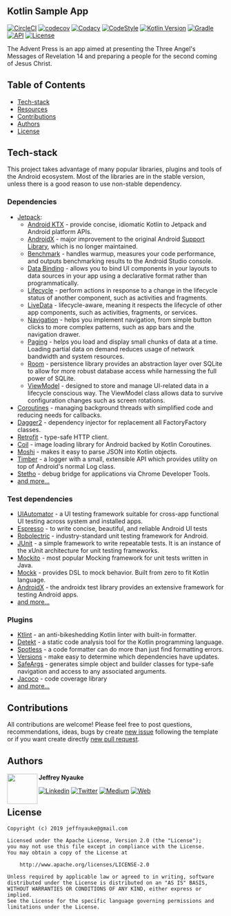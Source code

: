 ## Kotlin Sample App
[![CircleCI](https://circleci.com/gh/jeffnyauke/TheAdventPress/tree/master.svg?style=shield)](https://circleci.com/gh/jeffnyauke/TheAdventPress/tree/master)
[![codecov](https://codecov.io/gh/jeffnyauke/TheAdventPress/branch/master/graph/badge.svg)](https://codecov.io/gh/jeffnyauke/TheAdventPress)
[![Codacy](https://api.codacy.com/project/badge/Grade/7529460f75c24b51a446103e35433883)](https://www.codacy.com/manual/jeffnyauke/TheAdventPress?utm_source=github.com&amp;utm_medium=referral&amp;utm_content=jeffnyauke/TheAdventPress&amp;utm_campaign=Badge_Grade)
[![CodeStyle](https://img.shields.io/badge/code%20style-%E2%9D%A4-FF4081.svg)](https://ktlint.github.io/)
[![Kotlin Version](https://img.shields.io/badge/kotlin-1.3.61-blue.svg)](http://kotlinlang.org/)
[![Gradle](https://img.shields.io/badge/gradle-6.1-blue.svg)](https://lv.binarybabel.org/catalog/gradle/latest)
[![API](https://img.shields.io/badge/API-21%2B-blue.svg?style=flat)](https://android-arsenal.com/api?level=21)
[![License](https://img.shields.io/badge/License-Apache%202.0-lightgrey.svg)](http://www.apache.org/licenses/LICENSE-2.0)

<!--<img src="screenshots/demo/demo.gif" width="250" align="right" hspace="20">-->

The Advent Press is an app aimed at presenting the Three Angel's Messages of Revelation 14 and preparing a people for the second coming of Jesus Christ.

## Table of Contents

-   [Tech-stack](https://github.com/jeffnyauke/TheAdventPress#tech-stack)
-   [Resources](https://github.com/jeffnyauke/TheAdventPress#resources)
-   [Contributions](https://github.com/jeffnyauke/TheAdventPress#contributions)
-   [Authors](https://github.com/jeffnyauke/TheAdventPress#authors)
-   [License](https://github.com/jeffnyauke/TheAdventPress#license)

## Tech-stack

This project takes advantage of many popular libraries, plugins and tools of the Android ecosystem. Most of the libraries are in the stable version, unless there is a good reason to use non-stable dependency.

### Dependencies

-   [Jetpack](https://developer.android.com/jetpack):
    -   [Android KTX](https://developer.android.com/kotlin/ktx.html) - provide concise, idiomatic Kotlin to Jetpack and Android platform APIs.
    -   [AndroidX](https://developer.android.com/jetpack/androidx) - major improvement to the original Android [Support Library](https://developer.android.com/topic/libraries/support-library/index), which is no longer maintained.
    -   [Benchmark](https://developer.android.com/studio/profile/benchmark.html) - handles warmup, measures your code performance, and outputs benchmarking results to the Android Studio console.
    -   [Data Binding](https://developer.android.com/topic/libraries/data-binding/) - allows you to bind UI components in your layouts to data sources in your app using a declarative format rather than programmatically.
    -   [Lifecycle](https://developer.android.com/topic/libraries/architecture/lifecycle) - perform actions in response to a change in the lifecycle status of another component, such as activities and fragments.
    -   [LiveData](https://developer.android.com/topic/libraries/architecture/livedata) - lifecycle-aware, meaning it respects the lifecycle of other app components, such as activities, fragments, or services.
    -   [Navigation](https://developer.android.com/guide/navigation/) - helps you implement navigation, from simple button clicks to more complex patterns, such as app bars and the navigation drawer.
    -   [Paging](https://developer.android.com/topic/libraries/architecture/paging/) - helps you load and display small chunks of data at a time. Loading partial data on demand reduces usage of network bandwidth and system resources.
    -   [Room](https://developer.android.com/topic/libraries/architecture/room) - persistence library provides an abstraction layer over SQLite to allow for more robust database access while harnessing the full power of SQLite.
    -   [ViewModel](https://developer.android.com/topic/libraries/architecture/viewmodel) - designed to store and manage UI-related data in a lifecycle conscious way. The ViewModel class allows data to survive configuration changes such as screen rotations.
-   [Coroutines](https://kotlinlang.org/docs/reference/coroutines-overview.html) - managing background threads with simplified code and reducing needs for callbacks.
-   [Dagger2](https://dagger.dev/) - dependency injector for replacement all FactoryFactory classes.
-   [Retrofit](https://square.github.io/retrofit/) - type-safe HTTP client.
-   [Coil](https://github.com/coil-kt/coil) - image loading library for Android backed by Kotlin Coroutines.
-   [Moshi](https://github.com/square/moshi) - makes it easy to parse JSON into Kotlin objects.
-   [Timber](https://github.com/JakeWharton/timber) - a logger with a small, extensible API which provides utility on top of Android's normal Log class.
-   [Stetho](http://facebook.github.io/stetho/) - debug bridge for applications via Chrome Developer Tools.
-   [and more...](https://github.com/jeffnyauke/TheAdventPress/blob/master/buildSrc/src/main/kotlin/dependencies/Dependencies.kt)

### Test dependencies

-   [UIAutomator](https://developer.android.com/training/testing/ui-automator) - a UI testing framework suitable for cross-app functional UI testing across system and installed apps.
-   [Espresso](https://developer.android.com/training/testing/espresso) - to write concise, beautiful, and reliable Android UI tests
-   [Robolectric](https://github.com/robolectric/robolectric) - industry-standard unit testing framework for Android.
-   [JUnit](https://github.com/junit-team/junit4) - a simple framework to write repeatable tests. It is an instance of the xUnit architecture for unit testing frameworks.
-   [Mockito](https://github.com/nhaarman/mockito-kotlin) - most popular Mocking framework for unit tests written in Java.
-   [Mockk](https://github.com/mockk/mockk) - provides DSL to mock behavior. Built from zero to fit Kotlin language.
-   [AndroidX](https://github.com/android/android-test) - the androidx test library provides an extensive framework for testing Android apps.
-   [and more...](https://github.com/jeffnyauke/TheAdventPress/blob/master/buildSrc/src/main/kotlin/dependencies/TestDependencies.kt)

### Plugins

-   [Ktlint](https://github.com/pinterest/ktlint) - an anti-bikeshedding Kotlin linter with built-in formatter.
-   [Detekt](https://github.com/arturbosch/detekt) - a static code analysis tool for the Kotlin programming language.
-   [Spotless](https://github.com/diffplug/spotless) - a code formatter can do more than just find formatting errors.
-   [Versions](https://github.com/ben-manes/gradle-versions-plugin) - make easy to determine which dependencies have updates.
-   [SafeArgs](https://developer.android.com/guide/navigation/navigation-pass-data#Safe-args) - generates simple object and builder classes for type-safe navigation and access to any associated arguments.
-   [Jacoco](https://github.com/jacoco/jacoco) - code coverage library
-   [and more...](https://github.com/jeffnyauke/TheAdventPress/blob/master/buildSrc/build.gradle.kts)

## Contributions

All contributions are welcome!
Please feel free to post questions, recommendations, ideas, bugs by create [new issue](https://github.com/jeffnyauke/TheAdventPress/issues/new) following the template or if you want create directly [new pull request](https://github.com/jeffnyauke/TheAdventPress/compare).

## Authors

<a href="https://twitter.com/jeffreynyauke" target="_blank">
  <img src="https://avatars1.githubusercontent.com/u/14073448?s=400&u=e21d2306a36644576535f8f2f7ba939aeee148f1&v=4" width="70" align="left">
</a>

**Jeffrey Nyauke**

[![Linkedin](https://img.shields.io/badge/-linkedin-grey?logo=linkedin)](https://www.linkedin.com/in/jeffreynyauke/)
[![Twitter](https://img.shields.io/badge/-twitter-grey?logo=twitter)](https://twitter.com/jeffreynyauke)
[![Medium](https://img.shields.io/badge/-medium-grey?logo=medium)](https://medium.com/@jeffnyauke)
[![Web](https://img.shields.io/badge/-web-grey?logo=appveyor)](http://theadventpress.org/)

## License

```license
Copyright (c) 2019 jeffnyauke@gmail.com

Licensed under the Apache License, Version 2.0 (the "License");
you may not use this file except in compliance with the License.
You may obtain a copy of the License at

    http://www.apache.org/licenses/LICENSE-2.0

Unless required by applicable law or agreed to in writing, software
distributed under the License is distributed on an "AS IS" BASIS,
WITHOUT WARRANTIES OR CONDITIONS OF ANY KIND, either express or implied.
See the License for the specific language governing permissions and
limitations under the License.
```
